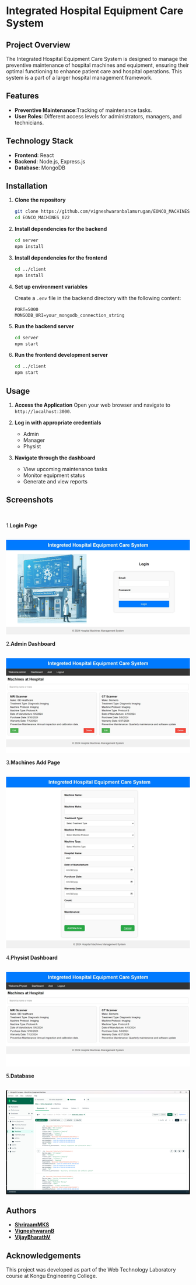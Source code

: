 # Integrated Hospital Equipment Care System

## Project Overview

The Integrated Hospital Equipment Care System is designed to manage the preventive maintenance of hospital machines and equipment, ensuring their optimal functioning to enhance patient care and hospital operations. This system is a part of a larger hospital management framework.

## Features 

- **Preventive Maintenance**:Tracking of maintenance tasks.
- **User Roles**: Different access levels for administrators, managers, and technicians.

## Technology Stack

- **Frontend**: React
- **Backend**: Node.js, Express.js
- **Database**: MongoDB

## Installation

1. **Clone the repository**
    ```sh
    git clone https://github.com/vigneshwaranbalamurugan/EONCO_MACHINES_022.git
    cd EONCO_MACHINES_022
    ```

2. **Install dependencies for the backend**
    ```sh
    cd server
    npm install
    ```

3. **Install dependencies for the frontend**
    ```sh
    cd ../client
    npm install
    ```

4. **Set up environment variables**

    Create a `.env` file in the backend directory with the following content:
    ```plaintext
    PORT=5000
    MONGODB_URI=your_mongodb_connection_string
    ```

5. **Run the backend server**
    ```sh
    cd server
    npm start
    ```

6. **Run the frontend development server**
    ```sh
    cd ../client
    npm start
    ```

## Usage

1. **Access the Application**
    Open your web browser and navigate to `http://localhost:3000`.

2. **Log in with appropriate credentials**
    - Admin
    - Manager
    - Physist

3. **Navigate through the dashboard**
    - View upcoming maintenance tasks
    - Monitor equipment status
    - Generate and view reports

## **Screenshots**

<br>

1.**Login Page**

<br>
  <img src="./Screenshots/Login Page.jpeg" alt="Login Page" />
  <br>
  
2.**Admin Dashboard**

<br>
  <img src="./Screenshots/Admin Dashboard.jpeg" alt="Admin Dashboard" />

3.**Machines Add Page**

<br>
  <img src="./Screenshots/Machines Add Page.jpeg" alt="Machines Add Page" />

<br>

4.**Physist Dashboard**

<br>
  <img src="./Screenshots/Physist Dashboard.jpeg" alt="Physist Dashboard" />

<br>

5.**Database**

<br>
  <img src="./Screenshots/Database.png" alt="Dashboard" />

<br>


## Authors
- [**ShriraamMKS**](https://github.com/Shriraam-6219)
- [**VigneshwaranB**](https://github.com/VigneshwaranB)
- [**VijayBharathV**](https://github.com/vigneshwaranbalamurugan)

## Acknowledgements

This project was developed as part of the Web Technology Laboratory course at Kongu Engineering College.

